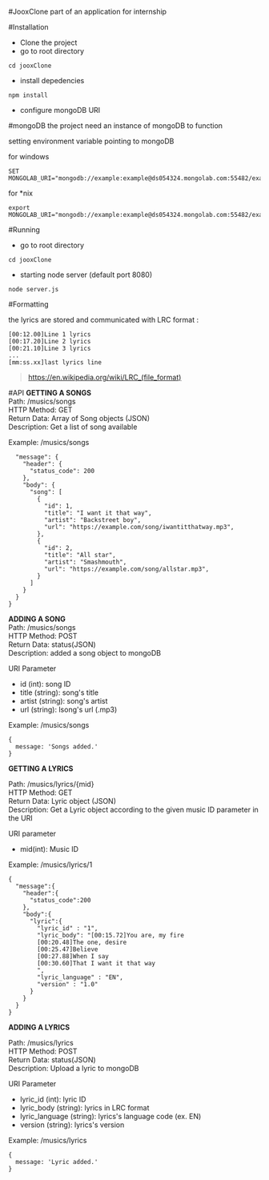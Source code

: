 #JooxClone
part of an application for internship

#Installation  
- Clone the project
- go to root directory
```
cd jooxClone
```
- install depedencies
```
npm install
```
- configure mongoDB URI

#mongoDB
the project need an instance of mongoDB to function

setting environment variable pointing to mongoDB

for windows
```
SET MONGOLAB_URI="mongodb://example:example@ds054324.mongolab.com:55482/example"
```

for \*nix
```
export MONGOLAB_URI="mongodb://example:example@ds054324.mongolab.com:55482/example"
```

#Running
- go to root directory
```
cd jooxClone
```
- starting node server (default port 8080) 
```
node server.js 
```

#Formatting

the lyrics are stored and communicated with LRC format :
```
[00:12.00]Line 1 lyrics
[00:17.20]Line 2 lyrics
[00:21.10]Line 3 lyrics
...
[mm:ss.xx]last lyrics line
```
>https://en.wikipedia.org/wiki/LRC_(file_format)

#API
**GETTING A SONGS**  
Path: /musics/songs  
HTTP Method: GET  
Return Data: Array of Song objects (JSON)  
Description: Get a list of song available  

Example: /musics/songs  
```
  "message": {
    "header": {
      "status_code": 200
    },
    "body": {
      "song": [
        {
          "id": 1,
          "title": "I want it that way",
          "artist": "Backstreet boy",
          "url": "https://example.com/song/iwantitthatway.mp3",
        },
        {
          "id": 2,
          "title": "All star",
          "artist": "Smashmouth",
          "url": "https://example.com/song/allstar.mp3",
        }
      ]
    }
  }
}
```

**ADDING A SONG**  
Path: /musics/songs  
HTTP Method: POST  
Return Data: status(JSON)  
Description: added a song object to mongoDB  

URI Parameter  
  - id (int): song ID
  - title (string): song's title
  - artist (string): song's artist
  - url (string): lsong's url (.mp3)

Example: /musics/songs
```
{
  message: 'Songs added.'
}
```

**GETTING A LYRICS**

Path: /musics/lyrics/{mid}  
HTTP Method: GET  
Return Data: Lyric object (JSON)  
Description: Get a Lyric object according to the given music ID parameter in the URI  

URI parameter
  - mid(int): Music ID

Example: /musics/lyrics/1  
```
{  
  "message":{  
    "header":{  
      "status_code":200  
    },  
    "body":{  
      "lyric":{  
        "lyric_id" : "1",  
        "lyric_body": "[00:15.72]You are, my fire  
        [00:20.48]The one, desire  
        [00:25.47]Believe  
        [00:27.88]When I say  
        [00:30.60]That I want it that way  
        ",  
        "lyric_language" : "EN",  
        "version" : "1.0"  
      }  
    }  
  }  
}  
```

**ADDING A LYRICS**

Path: /musics/lyrics  
HTTP Method: POST  
Return Data: status(JSON)  
Description: Upload a lyric to mongoDB  

URI Parameter  
  - lyric_id (int): lyric ID
  - lyric_body (string): lyrics in LRC format
  - lyric_language (string): lyrics's language code (ex. EN)
  - version (string): lyrics's version

Example: /musics/lyrics
```
{
  message: 'Lyric added.'
}
```

